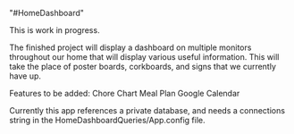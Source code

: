 "#HomeDashboard" 

This is work in progress. 

The finished project will display a dashboard on multiple monitors throughout our home that will display various useful information. This will take the place of poster boards, corkboards, and signs that we currently have up. 

Features to be added:
Chore Chart
Meal Plan
Google Calendar 

Currently this app references a private database, and needs a connections string in the HomeDashboardQueries/App.config file.